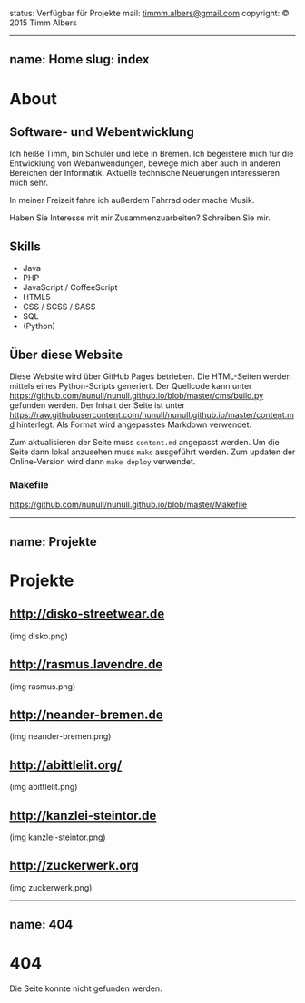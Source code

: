 status: Verfügbar für Projekte
mail: timmm.albers@gmail.com
copyright: &copy; 2015 Timm Albers

---
name: Home
slug: index
---

# About

## Software- und Webentwicklung
Ich heiße Timm, bin Schüler und lebe in Bremen. Ich begeistere mich für die Entwicklung von Webanwendungen, bewege mich aber auch in anderen Bereichen der Informatik. Aktuelle technische Neuerungen interessieren mich sehr.

In meiner Freizeit fahre ich außerdem Fahrrad oder mache Musik.

Haben Sie Interesse mit mir Zusammenzuarbeiten? Schreiben Sie mir.

## Skills
- Java
- PHP
- JavaScript / CoffeeScript
- HTML5
- CSS / SCSS / SASS
- SQL
- (Python)

## Über diese Website
Diese Website wird über GitHub Pages betrieben. Die HTML-Seiten werden mittels eines Python-Scripts generiert. Der Quellcode kann unter https://github.com/nunull/nunull.github.io/blob/master/cms/build.py gefunden werden. Der Inhalt der Seite ist unter https://raw.githubusercontent.com/nunull/nunull.github.io/master/content.md hinterlegt. Als Format wird angepasstes Markdown verwendet.

Zum aktualisieren der Seite muss `content.md` angepasst werden. Um die Seite dann lokal anzusehen muss `make` ausgeführt werden. Zum updaten der Online-Version wird dann `make deploy` verwendet.

### Makefile
https://github.com/nunull/nunull.github.io/blob/master/Makefile
<script src="http://gist-it.appspot.com/github/nunull/nunull.github.io/blob/master/Makefile?footer=0"></script>

---
name: Projekte
---

# Projekte

## http://disko-streetwear.de
(img disko.png)

## http://rasmus.lavendre.de
(img rasmus.png)

## http://neander-bremen.de
(img neander-bremen.png)

## http://abittlelit.org/
(img abittlelit.png)

## http://kanzlei-steintor.de
(img kanzlei-steintor.png)

## http://zuckerwerk.org
(img zuckerwerk.png)

---
name: 404
---

# 404
Die Seite konnte nicht gefunden werden.